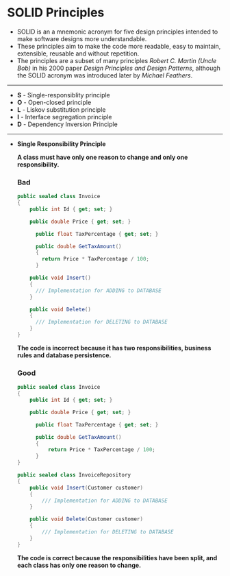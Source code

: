 # SOLID Principles

- SOLID is an a mnemonic acronym for five design principles intended to make software designs more understandable.
- These principles aim to make the code more readable, easy to maintain, extensible, reusable and without repetition.
- The principles are a subset of many principles _Robert C. Martin (Uncle Bob)_ in his 2000 paper _Design Principles and Design Patterns_, although the SOLID acronym was introduced later by _Michael Feathers_.

---

- **S** - Single-responsiblity principle
- **O** - Open-closed principle
- **L** - Liskov substitution principle
- **I** - Interface segregation principle
- **D** - Dependency Inversion Principle

---

- **Single Responsibility Principle**

  **A class must have only one reason to change and only one responsibility.**

  ### Bad

  ```csharp
  public sealed class Invoice
  {
      public int Id { get; set; }

      public double Price { get; set; }

        public float TaxPercentage { get; set; }

        public double GetTaxAmount()
        {
          return Price * TaxPercentage / 100;
        }

      public void Insert()
      {
        /// Implementation for ADDING to DATABASE
      }

      public void Delete()
      {
        /// Implementation for DELETING to DATABASE
      }
  }
  ```

  **The code is incorrect because it has two responsibilities, business rules and database persistence.**

  ### Good

  ```csharp
  public sealed class Invoice
  {
      public int Id { get; set; }

      public double Price { get; set; }

        public float TaxPercentage { get; set; }

        public double GetTaxAmount()
        {
            return Price * TaxPercentage / 100;
        }
  }
  ```

  ```csharp
  public sealed class InvoiceRepository
  {
      public void Insert(Customer customer)
      {
          /// Implementation for ADDING to DATABASE
      }

      public void Delete(Customer customer)
      {
          /// Implementation for DELETING to DATABASE
      }
  }
  ```

  **The code is correct because the responsibilities have been split, and each class has only one reason to change.**

